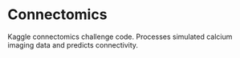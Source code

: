 Connectomics
============

Kaggle connectomics challenge code.  Processes simulated calcium imaging data and predicts connectivity.
